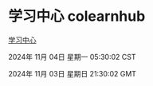 # 学习中心 colearnhub
[学习中心](http://219.139.197.74:56308/colearnhub/)

2024年 11月 04日 星期一 05:30:02 CST

2024年 11月 03日 星期日 21:30:02 GMT
